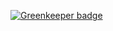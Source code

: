 

[![Greenkeeper badge](https://badges.greenkeeper.io/SirWindfield/exit-on-esc.svg)](https://greenkeeper.io/)